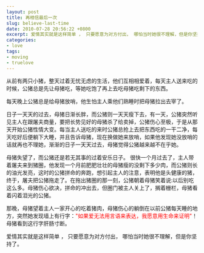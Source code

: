 ```yaml
---
layout: post
title: 再相信最后一次
slug: believe-last-time
date: 2010-07-28 20:56:22 +0800
excerpt: 爱情其实就是这样简单 ， 只要愿意为对方付出， 哪怕当时她很不理解，但是你坚持了。
categories:
- love
tags:
- moving
- truelove
---
```


从前有两只小猪，整天过着无忧无虑的生活，他们互相相爱着，每天主人送来吃的时候，公猪总是先让母猪吃，等她吃饱了再上去吃母猪吃剩下的东西。

每天晚上公猪总是给母猪放哨，他生怕主人乘他们熟睡时把母猪拉出去宰了。

日子一天天的过去，母猪日渐长胖，而公猪则一天天瘦下去，有一天，公猪突然听见主人在跟屠夫商量，要把长势见好的母猪杀了给卖掉，公猪伤心至极，于是从那天开始公猪性情大变。每当主人送吃的来时公猪总抢上去把东西吃的一干二净，每天吃好后便躺下大睡，并且告诉母猪，现在换做她来放哨，如果他发现她没放哨的话就再也不理她，渐渐的日子一天天过去，母猪觉得公猪越来越不在乎她。

母猪失望了，而公猪还是若无其事的过着安乐日子。 很快一个月过去了，主人带着屠夫来到猪圈，他发现一个月前肥肥壮壮的母猪瘦的没剩下多少肉，而公猪则长的油光发亮，这时的公猪拼命的奔跑，想引起主人的注意，表明他是头健康的猪，终于，屠夫把公猪拖走了。在拖出猪圈的那一刻，公猪朝着母猪笑着说:以后别吃这么多。母猪伤心欲决，拼命的冲出去，但圈门被主人关上了，搁着栅栏，母猪看着闪着泪光的公猪。

那晚，母猪望着主人一家开心的吃着猪肉，母猪伤心的躺倒在以前公猪每天睡的地方，突然她发现墙上有行字：<span style="color: #ff0000;">"</span><span style="color: #ff0000;"><span style="color: #ff0000;">如果爱无法用言语来表达，我愿意用生命来证明</span></span><span style="color: #ff0000;">"</span>！母猪看到这行字肝肠寸断。

爱情其实就是这样简单 ， 只要愿意为对方付出， 哪怕当时她很不理解，但是你坚持了。
